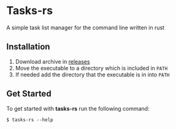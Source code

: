 # Tasks-rs

A simple task list manager for the command line written in rust

## Installation

1. Download archive in [releases](https://github.com/gamertike/tasks-rs/releases)
2. Move the executable to a directory which is included in `PATH`
3. If needed add the directory that the executable is in into `PATH`

## Get Started

To get started with **tasks-rs** run the following command:

```
$ tasks-rs --help
```
